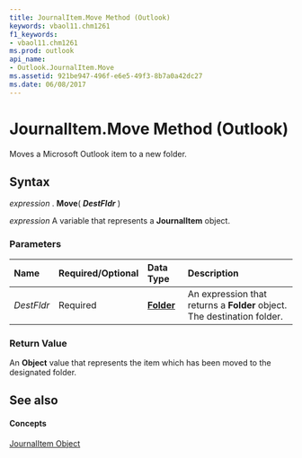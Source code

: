 ```yaml
---
title: JournalItem.Move Method (Outlook)
keywords: vbaol11.chm1261
f1_keywords:
- vbaol11.chm1261
ms.prod: outlook
api_name:
- Outlook.JournalItem.Move
ms.assetid: 921be947-496f-e6e5-49f3-8b7a0a42dc27
ms.date: 06/08/2017
---
```



# JournalItem.Move Method (Outlook)

Moves a Microsoft Outlook item to a new folder.


## Syntax

 _expression_ . **Move**( **_DestFldr_** )

 _expression_ A variable that represents a **JournalItem** object.


### Parameters



|**Name**|**Required/Optional**|**Data Type**|**Description**|
|:-----|:-----|:-----|:-----|
| _DestFldr_|Required| **[Folder](Outlook.Folder.md)**|An expression that returns a  **Folder** object. The destination folder.|

### Return Value

An  **Object** value that represents the item which has been moved to the designated folder.


## See also


#### Concepts


[JournalItem Object](Outlook.JournalItem.md)

